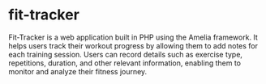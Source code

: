 # fit-tracker
Fit-Tracker is a web application built in PHP using the Amelia framework. It helps users track their workout progress by allowing them to add notes for each training session. Users can record details such as exercise type, repetitions, duration, and other relevant information, enabling them to monitor and analyze their fitness journey.
